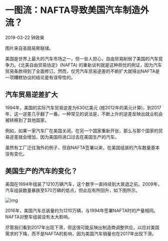 # 一图流：NAFTA导致美国汽车制造外流？

2019-03-22 钟政昊

图片来自圣路易斯联储。

美国是世界上最大的汽车市场之一，但一些人担心，自由贸易削弱了美国的汽车竞争力。《北美自由贸易协定》(NAFTA) 的重新谈判就是这种担忧的例证，因为汽车贸易条款得到了全面修订。然而，仅凭汽车贸易逆差的不断扩大就得出NAFTA是一项糟糕协议的结论是有误导性的。

## **汽车贸易逆差扩大**

1994年，美国的实际汽车贸易逆差为630亿美元 (按2012年的美元计算)，到2017年，这一逆差几乎翻了一番。一种常见的说法是，不断上升的逆差反映出就业机会被转移到了其他国家。

例如，如果一家汽车厂在美国关闭，在另一个国家重新开张，那么与那个国家的贸易逆差就会增加，因为美国将进口过去在美国生产的汽车。

虽然有工厂迁往海外的例子，但自NAFTA签署以来，在美国组装的汽车数量基本没有变化。

## **美国生产的汽车的变化？**

美国在1994年组装了1210万辆汽车，这个数字一直持续到大衰退之前。2009年，汽车组装数量暴跌至570万辆的低点，但此后有所回升，如下图所示。

![img](https://rocks.wisburg.com/a988f542-ac98-4de1-8909-6d85eef7a8de)

2016年，美国汽车总装量约为1210万辆，与1994年签署NAFTA时的产量相同。NAFTA对整车组装没有太大影响。

尽管我们看到2017年出现下滑，但这很可能反映出制造商调整供应，以应对美国需求的下降，而不是NAFTA的影响，因为美国汽车销量也在2017年出现下滑。